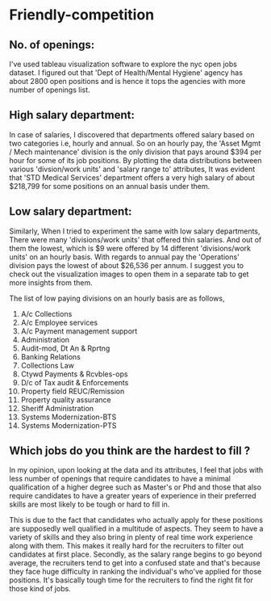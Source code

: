 # Friendly-competition

## No. of openings:

I've used tableau visualization software to explore the nyc open jobs dataset. I figured out that 'Dept of Health/Mental Hygiene' agency
has about 2800 open positions and is hence it tops the agencies with more number of openings list.

## High salary department:

In case of salaries, I discovered that departments offered salary based on two categories i.e, hourly and annual. So on an hourly pay, the 
'Asset Mgmt / Mech maintenance' division is the only division that pays around $394 per hour for some of its job positions. 
By plotting the data distributions between various 'divsion/work units' and 'salary range to' attributes, It was evident that
'STD Medical Services' department offers a very high salary of about $218,799 for some positions on an annual basis under them. 

## Low salary department:

Similarly, When I tried to experiment the same with low salary departments, There were many 'divisions/work units' that offered thin salaries.
And out of them the lowest, which is $9 were offered by 14 different 'divisions/work units' on an hourly basis. With regards to annual pay
the 'Operations' division pays the lowest of about $26,536 per annum. I suggest you to check out the visualization images to 
open them in a separate tab to get more insights from them. 

The list of low paying divisions on an hourly basis are as follows,

1. A/c Collections
2. A/c Employee services
3. A/c Payment management support
4. Administration
5. Audit-mod, Dt An & Rprtng
6. Banking Relations
7. Collections Law
8. Ctywd Payments & Rcvbles-ops
9. D/c of Tax audit & Enforcements
10. Property field REUC/Remission
11. Property quality assurance
12. Sheriff Administration
13. Systems Modernization-BTS
14. Systems Modernization-PTS

## Which jobs do you think are the hardest to fill ?

In my opinion, upon looking at the data and its attributes, I feel that jobs with less number of openings that require candidates to have a minimal qualification of a higher degree such as Master's or Phd and those that also require candidates to have a greater years of experience in their preferred skills are most likely to be tough or hard to fill in.

This is due to the fact that candidates who actually apply for these positions are supposedly well qualified in a multitude of aspects. They seem to have a variety of skills and they also bring in plenty of real time work experience along with them. This makes it really hard for the recruiters to filter out candidates at first place. Secondly, as the salary range begins to go beyond average, the recruiters tend to get into a confused state and that's because they face huge difficulty in ranking the individual's who've applied for those positions. It's basically tough time for the recruiters to find the right fit for those kind of jobs.
